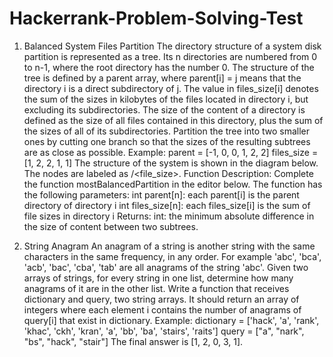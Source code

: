 # Hackerrank-Problem-Solving-Test


1. Balanced System Files Partition
The directory structure of a system disk partition is represented as a tree. Its n directories are numbered from 0 to n-1, where the root directory has the number 0. The structure of the tree is defined by a parent array, where parent[i] = j means that the directory i is a direct subdirectory of j.
The value in files_size[i] denotes the sum of the sizes in kilobytes of the files located in directory i, but excluding its subdirectories. The size of the content of a directory is defined as the size of all files contained in this directory, plus the sum of the sizes of all of its subdirectories.
Partition the tree into two smaller ones by cutting one branch so that the sizes of the resulting subtrees are as close as possible.
Example:
parent = [-1, 0, 0, 1, 2, 2]
files_size = [1, 2, 2, 1, 1]
The structure of the system is shown in the diagram below. The nodes are labeled as <directory>/<file_size>.
Function Description:
Complete the function mostBalancedPartition in the editor below.
The function has the following parameters:
int parent[n]: each parent[i] is the parent directory of directory i
int files_size[n]: each files_size[i] is the sum of file sizes in directory i
Returns:
int: the minimum absolute difference in the size of content between two subtrees.

2. String Anagram
An anagram of a string is another string with the same characters in the same frequency, in any order. For example 'abc', 'bca', 'acb', 'bac', 'cba', 'tab' are all anagrams of the string 'abc'.
Given two arrays of strings, for every string in one list, determine how many anagrams of it are in the other list. Write a function that receives dictionary and query, two string arrays. It should return an array of integers where each element i contains the number of anagrams of query[i] that exist in dictionary.
Example:
dictionary = ['hack', 'a', 'rank', 'khac', 'ckh', 'kran', 'a', 'bb', 'ba', 'stairs', 'raits']
query = ["a", "nark", "bs", "hack", "stair"]
The final answer is [1, 2, 0, 3, 1].
